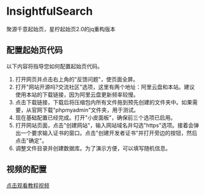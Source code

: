 # InsightfulSearch
聚源千意起始页，星柠起始页2.0的jq重构版本

## 配置起始页代码

以下内容将指导您如何配置起始页代码。

1. 打开网页并点击右上角的"反馈问题"，使页面全屏。
2. 打开"网站开源吗?交流社区"选项，这里有两个地址：阿里云盘和本站。建议使用本站的下载链接，因为阿里云盘更新频率较慢。
3. 点击下载链接，下载后将压缩包内所有文件拖到预先创建的文件夹中。如果需要，从官网下载"phpmyadmin"文件夹，用于测试。
4. 现在基础配置已经完成。打开"小皮面板"，确保前三个选项已启用。
5. 打开网站页面，点击"创建网站"，输入网站域名并勾选"https"选项。接着会弹出一个要求输入证书的窗口。点击"创建开发者证书"并打开旁边的按钮，然后点击"确定"。
6. 调整文件目录并创建数据库。为了演示方便，可以填写随机信息。

## 视频的配置

[点击观看教程视频](https://www.bilibili.com/video/BV1Tu4y1m7Uy)
